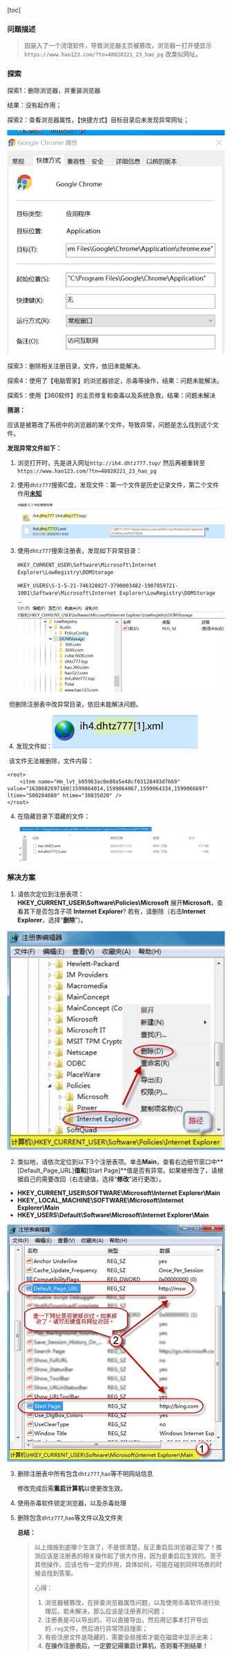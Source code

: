 [toc]

### 问题描述

> 因装入了一个流氓软件，导致浏览器主页被篡改，浏览器一打开便显示`https://www.hao123.com/?tn=48020221_23_hao_pg`   改类似网址。

### 探索

探索1：删除浏览器，并重装浏览器

结果：没有起作用；



探索2：查看浏览器属性，【快捷方式】目标目录后未发现异常网址；

![image-20200903005726900](images/image-20200903005726900.png)



探索3：删除相关注册目录，文件，依旧未能解决。

探索4：使用了【电脑管家】的浏览器锁定，杀毒等操作，结果：问题未能解决。

探索5：使用【360软件】的主页修复和查毒以及系统急救，结果：问题未解决



**猜测：**

应该是被篡改了系统中的浏览器的某个文件，导致异常，问题是怎么找到这个文件。



**发现异常文件如下：**

1. 浏览打开时，先是进入网址`http://ih4.dhtz777.top/` 然后再被重转至``https://www.hao123.com/?tn=48020221_23_hao_pg``

2. 使用`dhtz777`搜索C盘，发现文件：第一个文件是历史记录文件，第二个文件作用<u>**未知**</u>

   ![image-20200903010229026](images/image-20200903010229026.png)

3. 使用`dhtz777`搜索注册表，发现如下异常目录：

   `HKEY_CURRENT_USER\Software\Microsoft\Internet Explorer\LowRegistry\DOMStorage`

   `HKEY_USERS\S-1-5-21-746320827-3790003482-1907059721-1001\Software\Microsoft\Internet Explorer\LowRegistry\DOMStorage`

   ![image-20200903010438448](images/image-20200903010438448.png)

​        但删除注册表中改异常目录，依旧未能解决问题。

​       4. 发现文件如：![image-20200903013653517](images/image-20200903013653517.png)

​           该文件无法被删除，文件内容：


    <root>
        <item name="Hm_lvt_b95963ac0e80a5e48cf03128493d7669" 		value="1630602697180|1599064014,1599064067,1599064334,1599066697" ltime="500284080" htime="30835020" />
    </root>

4. 在隐藏目录下潜藏的文件：

   ![image-20200903020802476](images/image-20200903020802476.png)



### 解决方案

1. 请依次定位到注册表项：**HKEY_CURRENT_USER\Software\Policies\Microsoft**
   展开**Microsoft**，查看其下是否包含子项 **Internet Explorer**? 若有，请删除（右击**Internet Explorer**，选择“**删除**”）。

![image-20200903042224659](images/image-20200903042224659.png)

2. 类似地，请依次定位到以下3个注册表项。单击**Main**，查看右边细节窗口中**[Default_Page_URL]**值和**[Start Page]**值是否有异常。如果被修改了，请根据自己的需要改回（右击键值，选择“**修改**”进行更改）。

- **HKEY_CURRENT_USER\SOFTWARE\Microsoft\Internet Explorer\Main**
- **HKEY_ LOCAL_MACHINE\SOFTWARE\Microsoft\Internet Explorer\Main**
- **HKEY_USERS\Default\Software\Microsoft\Internet Explorer\Main**

[![img](images/5hav6RVp4s3N0p84.JPG)](https://webdoc.lenovo.com.cn/lenovowsi/uploadimages/2011-02-24/5hav6RVp4s3N0p84.JPG)



3. 删除注册表中所有包含`dhtz777`,`hao`等不明网站信息

   修改完成后需**重启计算机**以使更改生效。

4. 使用杀毒软件锁定浏览器，以及杀毒处理

5. 删除包含`dhtz777`,`hao`等文件以及文件夹

   

   **总结：**
   
   > 以上措施到底哪个生效了，不是很清楚，反正重启后浏览器正常了！推测应该是注册表的相关操作起了很大作用，因为是重启后生效的。至于其他操作，应该也有一定的作用，具体如何，可能在碰到同样场景的时候会找到答案。
   >
   > 心得：
   >
   > 1. 浏览器被篡改，在排查浏览器属性问题，以及使用杀毒软件进行处理后，若未解决，那么应该是注册表的问题；
   > 2. 注册表是可以导出的，可以直接导出，然后用记事本打开导出的`.reg`文件，然后进行异常项目搜索；
   > 3. 有些注册文件是隐藏的，需要全局搜索才能在磁盘中显示出来；
   > 4. **在操作注册表后，一定要记得重启计算机，否则看不到结果！**
   
   

